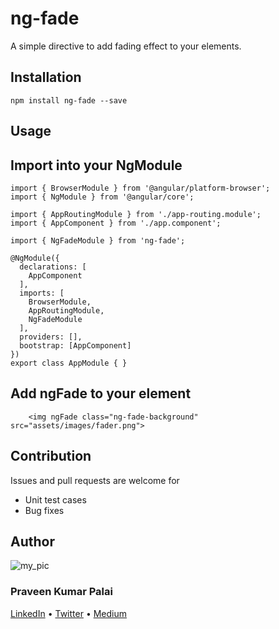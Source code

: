 # ng-fade
A simple directive to add fading effect to your elements.

## Installation

```
npm install ng-fade --save
```

## Usage

## Import into your NgModule

```
import { BrowserModule } from '@angular/platform-browser';
import { NgModule } from '@angular/core';

import { AppRoutingModule } from './app-routing.module';
import { AppComponent } from './app.component';

import { NgFadeModule } from 'ng-fade';

@NgModule({
  declarations: [
    AppComponent
  ],
  imports: [
    BrowserModule,
    AppRoutingModule,
    NgFadeModule
  ],
  providers: [],
  bootstrap: [AppComponent]
})
export class AppModule { }

```

## Add ngFade to your element 

```
    <img ngFade class="ng-fade-background" src="assets/images/fader.png">
```


## Contribution

Issues and pull requests are welcome for

* Unit test cases
* Bug fixes

## Author
![my_pic](https://avatars2.githubusercontent.com/u/30167153?s=460&v=4)

[](https://avatars2.githubusercontent.com/u/30167153?s=460&v=4)
### Praveen Kumar Palai

[LinkedIn](https://www.linkedin.com/in/praveenkumarpalai/) &bull; [Twitter](https://twitter.com/PraveenPalai) &bull; [Medium](https://medium.com/@praveenkumarpalai)